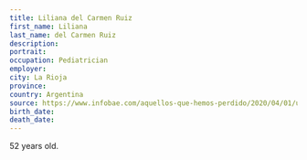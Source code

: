 ```yaml
---
title: Liliana del Carmen Ruiz
first_name: Liliana
last_name: del Carmen Ruiz
description: 
portrait: 
occupation: Pediatrician
employer: 
city: La Rioja
province: 
country: Argentina
source: https://www.infobae.com/aquellos-que-hemos-perdido/2020/04/01/una-infancia-humilde-y-una-vida-marcada-por-el-sacrificio-la-historia-de-la-pediatra-que-murio-de-coronavirus-en-la-rioja/
birth_date: 
death_date: 
---
```


52 years old.